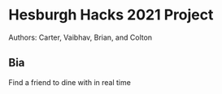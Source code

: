 # Hesburgh Hacks 2021 Project
Authors: Carter, Vaibhav, Brian, and Colton


## Bia
Find a friend to dine with in real time
